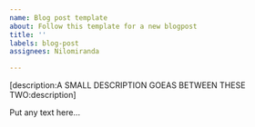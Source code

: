 ```yaml
---
name: Blog post template
about: Follow this template for a new blogpost
title: ''
labels: blog-post
assignees: Nilomiranda

---
```


[description:A SMALL DESCRIPTION GOEAS BETWEEN THESE TWO:description]

Put any text here...
